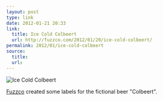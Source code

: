 ```yaml
---
layout: post
type: link
date: 2012-01-21 20:33
link: 
  title: Ice Cold Colbeert
  url: http://fuzzco.com/2012/01/20/ice-cold-colbeert/
permalink: 2012/01/ice-cold-colbeert
source: 
  title: 
  url: 
---
```


![Ice Cold Colbeert](http://fuzzco.com/wp-content/uploads/2012/01/41.jpg)

[Fuzzco](http://fuzzco.com) created some labels for the fictional beer "Colbeert".
